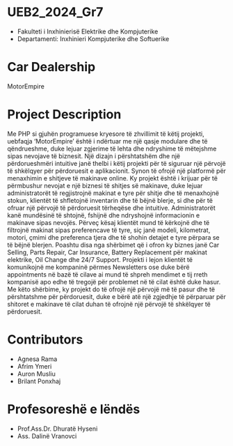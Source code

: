 # UEB2_2024_Gr7
* Fakulteti i Inxhinierisë Elektrike dhe Kompjuterike
* Departamenti: Inxhinieri Kompjuterike dhe Softuerike

# Car Dealership 
 MotorEmpire
# Project Description
Me PHP si gjuhën programuese kryesore të zhvillimit të këtij projekti, uebfaqja ‘MotorEmpire’ është i ndërtuar me një qasje modulare dhe të qëndrueshme, duke lejuar zgjerime të lehta dhe ndryshime të mëtejshme sipas nevojave të biznesit. Një dizajn i përshtatshëm dhe një përdorueshmëri intuitive janë thelbi i këtij projekti për të siguruar një përvojë të shkëlqyer për përdoruesit e aplikacionit.
Synon të ofrojë një platformë për menaxhimin e shitjeve të makinave online. Ky projekt është i krijuar për të përmbushur nevojat e një biznesi të shitjes së makinave, duke lejuar administratorët të regjistrojnë makinat e tyre për shitje dhe të menaxhojnë stokun, klientët të shfletojnë inventarin dhe të bëjnë blerje, si dhe për të ofruar një përvojë të përdoruesit tërheqëse dhe intuitive. 
Administratorët kanë mundësinë të shtojnë, fshijnë dhe ndryshojnë informacionin e makinave sipas nevojës. Përveç kësaj klientët mund të kërkojnë dhe të filtrojnë makinat sipas preferencave të tyre, siç janë modeli, kilometrat, motori, çmimi dhe preferenca tjera dhe të shohin detajet e tyre përpara se të bëjnë blerjen. 
Poashtu disa nga shërbimet që i ofron ky biznes janë Car Selling, Parts Repair, Car Insurance, Battery Replacement për makinat elektrike, Oil Change dhe 24/7 Support.
Projekti i lejon klientët të komunikojnë me kompaninë përmes Newsletters ose duke bërë appointments në bazë të cilave ai mund të shpreh mendimet e tij rreth kompanisë apo edhe të tregojë për problemet në të cilat është duke hasur.
Me këto shërbime, ky projekt do të ofrojë një përvojë më të pasur dhe të përshtatshme për përdoruesit, duke e bërë atë një zgjedhje të përparuar për shitoret e makinave të cilat duhan të ofrojnë një përvojë të shkëlqyer të përdoruesit.



# Contributors 
* Agnesa Rama
* Afrim Ymeri
* Auron Musliu
* Brilant Ponxhaj

# Profesoreshë e lëndës
* Prof.Ass.Dr. Dhuratë Hyseni
* Ass. Dalinë Vranovci




